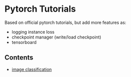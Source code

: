 # Pytorch Tutorials
Based on official pytorch tutorials, but add more features as:

- logging instance loss
- checkpoint manager (write/load checkpoint)
- tensorboard

## Contents
- [image classification](./cnn_cifar10.py)

